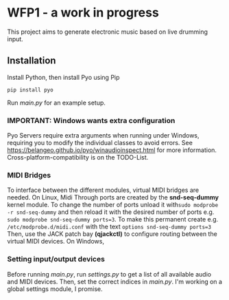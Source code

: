 # WFP1 - a work in progress

This project aims to generate electronic music based on live drumming input.

## Installation
Install Python, then install Pyo using Pip
``` shell
pip install pyo
```
Run _main.py_ for an example setup.

### IMPORTANT: Windows wants extra configuration
Pyo Servers require extra arguments when running under Windows, requiring you to modify the individual classes to avoid errors. See https://belangeo.github.io/pyo/winaudioinspect.html for more information. Cross-platform-compatibility is on the TODO-List.

### MIDI Bridges
To interface between the different modules, virtual MIDI bridges are needed.
On Linux, Midi Through ports are created by the **snd-seq-dummy** kernel module. To change the number of ports unload it with`sudo modprobe -r snd-seq-dummy` and then reload it with the desired number of ports e.g. `sudo modprobe snd-seq-dummy ports=3`. To make this permanent create e.g. `/etc/modprobe.d/midi.conf` with the text `options snd-seq-dummy ports=3`
Then, use the JACK patch bay **(qjackctl)** to configure routing between the virtual MIDI devices.
On Windows,

### Setting input/output devices
Before running _main.py_, run _settings.py_ to get a list of all available audio and MIDI devices. Then, set the correct indices in _main.py_. I'm working on a global settings module, I promise.